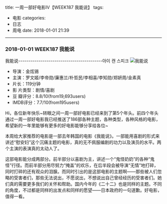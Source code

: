 title: 一周一部好电影IV【WEEK187 我能说】 
tags: 
  - 电影
categories:
  - 日志
  - 周电
date: 2018-01-01 21:39
---
### 2018-01-01 WEEK187 我能说

我能说------------------------------------------아이 캔 스피크
![我能说](https://img.piegg.cn/week187.jpg?imageslim "我能说")

<!--more-->

- 导演：金炫锡
- 主演：罗文姬/李帝勋/廉惠兰/朴哲民/李相喜/李知勋/郑妍周/金素真
- 片长：119分钟
- 影  片类型：剧情/喜剧
- 豆  瓣评分：8.8/10(from19,693users)
- IMDB评分：7.7/10(from195users)

Hi，各位新年快乐~转眼之间一周一部好电影已经来到了第5个年头。前四个年头通过一周一部好电影我已经推送了186部各种主题，各种类型，各种风格的电影，希望新的一年里能够有更多的好电影能够分享给各位~

本周给大家推荐的电影是一部去年韩国的电影《我能说》。一部能用喜剧的形式来讲述“慰安妇”这个沉痛主题的电影，真的无不佩服编剧的功力以及演员的水平。两个主演的表演真的太动人了。

这部电影能分成两部分。前半部分以喜剧为主，讲述一个“鬼怪奶奶”的各种“鬼怪”行径。而前半部分用尽努力“掩盖”的欢乐，在后半段会被导演“无情”地打碎，同时打碎的还有观众的泪腺。而同时引出的是这部电影的主题啊——那些被人们忽略的受害者们，那些无法说出，不愿说出，不想说出自己曾经经历的受害者们。她们真的需要更多我们的关怀和帮助。国内今年的《二十二》也是同样的主题。不同的角度，不过都是同样的出发点和同样的愿望——日本政府的一句道歉。好电影，值得一看。
